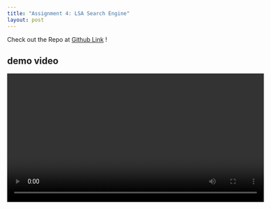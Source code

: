 ```yaml
---
title: "Assignment 4: LSA Search Engine"
layout: post
---
```


Check out the Repo at [Github Link] !

## demo video

<video width="600" controls>
  <source src="./../assets/videos/assets/Assignment 4 Demo Vid.mov" type="video/mov">
  Video supposed to be here.
</video>


[Github Link]: https://github.com/jniss1/jniss-assignment-4.git
